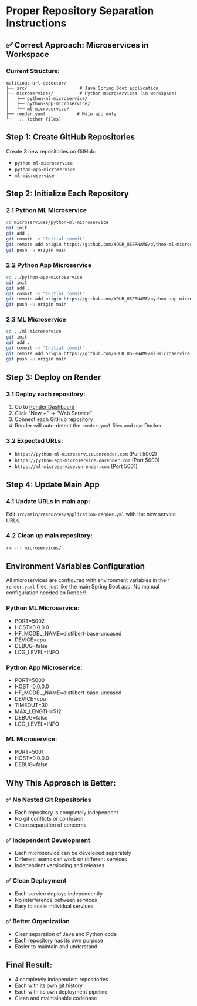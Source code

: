 # Proper Repository Separation Instructions

## ✅ Correct Approach: Microservices in Workspace

### Current Structure:
```
malicious-url-detector/
├── src/                    # Java Spring Boot application
├── microservices/          # Python microservices (in workspace)
│   ├── python-ml-microservice/
│   ├── python-app-microservice/
│   └── ml-microservice/
├── render.yaml            # Main app only
└── ... (other files)
```

## Step 1: Create GitHub Repositories

Create 3 new repositories on GitHub:
- `python-ml-microservice`
- `python-app-microservice`
- `ml-microservice`

## Step 2: Initialize Each Repository

### 2.1 Python ML Microservice
```bash
cd microservices/python-ml-microservice
git init
git add .
git commit -m "Initial commit"
git remote add origin https://github.com/YOUR_USERNAME/python-ml-microservice.git
git push -u origin main
```

### 2.2 Python App Microservice
```bash
cd ../python-app-microservice
git init
git add .
git commit -m "Initial commit"
git remote add origin https://github.com/YOUR_USERNAME/python-app-microservice.git
git push -u origin main
```

### 2.3 ML Microservice
```bash
cd ../ml-microservice
git init
git add .
git commit -m "Initial commit"
git remote add origin https://github.com/YOUR_USERNAME/ml-microservice.git
git push -u origin main
```

## Step 3: Deploy on Render

### 3.1 Deploy each repository:
1. Go to [Render Dashboard](https://render.com/dashboard)
2. Click "New +" → "Web Service"
3. Connect each GitHub repository
4. Render will auto-detect the `render.yaml` files and use Docker

### 3.2 Expected URLs:
- `https://python-ml-microservice.onrender.com` (Port 5002)
- `https://python-app-microservice.onrender.com` (Port 5000)
- `https://ml-microservice.onrender.com` (Port 5001)

## Step 4: Update Main App

### 4.1 Update URLs in main app:
Edit `src/main/resources/application-render.yml` with the new service URLs.

### 4.2 Clean up main repository:
```bash
rm -rf microservices/
```

## Environment Variables Configuration

All microservices are configured with environment variables in their `render.yaml` files, just like the main Spring Boot app. No manual configuration needed on Render!

### Python ML Microservice:
- PORT=5002
- HOST=0.0.0.0
- HF_MODEL_NAME=distilbert-base-uncased
- DEVICE=cpu
- DEBUG=false
- LOG_LEVEL=INFO

### Python App Microservice:
- PORT=5000
- HOST=0.0.0.0
- HF_MODEL_NAME=distilbert-base-uncased
- DEVICE=cpu
- TIMEOUT=30
- MAX_LENGTH=512
- DEBUG=false
- LOG_LEVEL=INFO

### ML Microservice:
- PORT=5001
- HOST=0.0.0.0
- DEBUG=false

## Why This Approach is Better:

### ✅ **No Nested Git Repositories**
- Each repository is completely independent
- No git conflicts or confusion
- Clean separation of concerns

### ✅ **Independent Development**
- Each microservice can be developed separately
- Different teams can work on different services
- Independent versioning and releases

### ✅ **Clean Deployment**
- Each service deploys independently
- No interference between services
- Easy to scale individual services

### ✅ **Better Organization**
- Clear separation of Java and Python code
- Each repository has its own purpose
- Easier to maintain and understand

## Final Result:
- 4 completely independent repositories
- Each with its own git history
- Each with its own deployment pipeline
- Clean and maintainable codebase 
